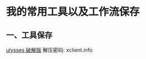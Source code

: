 我的常用工具以及工作流保存
===

一、工具保存
---

[ulysses 破解版](tools/Ulysses_20.2_MAS_In-App_xclient.info.dmg)
解压密码: xclient.info
